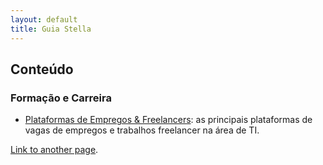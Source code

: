 ```yaml
---
layout: default
title: Guia Stella
---
```


## Conteúdo

### Formação e Carreira

- [Plataformas de Empregos & Freelancers](./pages/Forma%C3%A7%C3%A3o%20%26%20Carreira/Plataformas%20de%20Empregos%20%26%20Freelancers.html): as principais plataformas de vagas de empregos e trabalhos freelancer na área de TI.

[Link to another page](./another-page.html).
